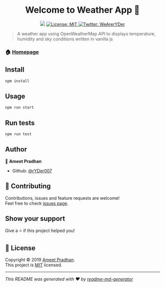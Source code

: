 <h1 align="center">Welcome to Weather App 👋</h1>
<p align="center">
  <img src="https://img.shields.io/badge/version-0.1.0-blue.svg?cacheSeconds=2592000" />
  <a href="https://github.com/rYDer007/weather-app/blob/master/LICENSE">
    <img alt="License: MIT" src="https://img.shields.io/badge/License-MIT-yellow.svg" target="_blank" />
  </a>
  <a href="https://twitter.com/WeArerYDer">
    <img alt="Twitter: WeArerYDer" src="https://img.shields.io/twitter/follow/WeArerYDer.svg?style=social" target="_blank" />
  </a>
</p>

> A weather app using OpenWeatherMap API to displays temperature, humidity and sky conditions written in vanilla js

### 🏠 [Homepage](https://ryder007.github.io/weather-app/)

## Install

```sh
npm install
```

## Usage

```sh
npm run start
```

## Run tests

```sh
npm run test
```

## Author

👤 **Ameet Pradhan**

* Github: [@rYDer007](https://github.com/rYDer007)

## 🤝 Contributing

Contributions, issues and feature requests are welcome!<br />Feel free to check [issues page](https://github.com/rYDer007/weather-app/issues).

## Show your support

Give a ⭐️ if this project helped you!

## 📝 License

Copyright © 2019 [Ameet Pradhan](https://github.com/rYDer007).<br />
This project is [MIT](https://github.com/rYDer007/weather-app/blob/master/LICENSE) licensed.

***
_This README was generated with ❤️ by [readme-md-generator](https://github.com/kefranabg/readme-md-generator)_
